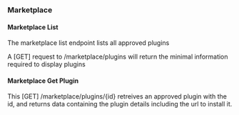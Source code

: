 ### Marketplace

#### Marketplace List
The marketplace list endpoint lists all approved plugins

A [GET] request to /marketplace/plugins will return the minimal information required to display plugins


#### Marketplace Get Plugin
This [GET] /marketplace/plugins/{id} retreives an approved plugin with the id, and returns data containing the plugin details including the url to install it.


